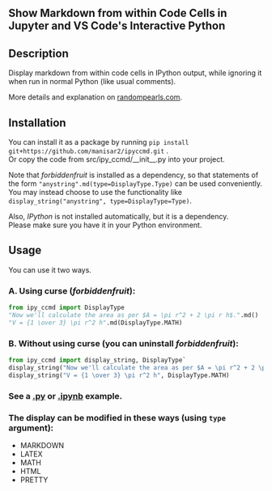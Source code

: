 ## Show Markdown from within Code Cells in Jupyter and VS Code's Interactive Python

## Description
Display markdown from within code cells in IPython output, while ignoring it when run in normal Python (like usual comments).

More details and explanation on [randompearls.com](https://randompearls.com/science-and-technology/information-technology/coding-and-development-reference-and-tools/show-markdown-within-code-cells-jupyter-and-vs-code-interactive-python/).

## Installation
You can install it as a package by running `pip install git+https://github.com/manisar2/ipyccmd.git` .
<br>Or copy the code from src/ipy_ccmd/\_\_init\_\_.py into your project.

Note that *forbiddenfruit* is installed as a dependency, so that statements of the form `"anystring".md(type=DisplayType.Type)` can be used conveniently.<br>
You may instead choose to use the functionality like `display_string("anystring", type=DisplayType=Type)`.

Also, *IPython* is not installed automatically, but it is a dependency.<br>
Please make sure you have it in your Python environment.

## Usage
You can use it two ways.

### A. Using curse (*forbiddenfruit*):
```python
from ipy_ccmd import DisplayType
"Now we'll calculate the area as per $A = \pi r^2 + 2 \pi r h$.".md()
"V = {1 \over 3} \pi r^2 h".md(DisplayType.MATH)
```

### B. Without using curse (you can uninstall *forbiddenfruit*):
```python
from ipy_ccmd import display_string, DisplayType`
display_string("Now we'll calculate the area as per $A = \pi r^2 + 2 \pi r h$.")`
display_string("V = {1 \over 3} \pi r^2 h", DisplayType.MATH)
```


### See a [.py](example/example.py) or [.ipynb](example/ipy_md.ipynb) example.

### The display can be modified in these ways (using `type` argument):
* MARKDOWN
* LATEX
* MATH
* HTML
* PRETTY


